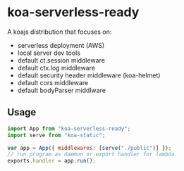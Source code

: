 # koa-serverless-ready

A koajs distribution that focuses on:

- serverless deployment (AWS)
- local server dev tools
- default ct.session middleware
- default ctx.log middleware
- default security header middleware (koa-helmet)
- default cors middleware
- default bodyParser middlware

## Usage

```js
import App from "koa-serverless-ready";
import serve from "koa-static";

var app = App({ middlewares: [serve("./public")] });
// run program as daemon or export handler for lambda.
exports.handler = app.run();
```
